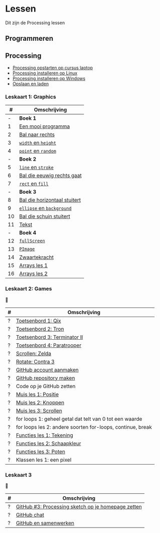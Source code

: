 # Lessen

Dit zijn de Processing lessen

## Programmeren

## Processing

 * [Processing opstarten op cursus laptop](./ProcessingOpstartenOpCursusLaptop/README.md)
 * [Processing installeren op Linux](./ProcessingInstallerenOpLinux/README.md)
 * [Processing installeren op Windows](./ProcessingInstallerenOpWindows/README.md)
 * [Opslaan en laden](./OpslaanEnLaden/README.md)

### Leskaart 1: Graphics

#|Omschrijving
---|---
 -| **Boek 1**
 1|[Een mooi programma](./EenMooiProgramma/README.md)
 2|[Bal naar rechts](./BalNaarRechts/README.md)
 3|[`width` en `height`](./WidthHeight/README.md)
 4|[`point` en `random`](./PointRandom/README.md)
 -| **Boek 2**
 5|[`line` en `stroke`](./LineStroke/README.md)
 6|[Bal die eeuwig rechts gaat](./BalEeuwigNaarRechts/README.md)
 7|[`rect` en `fill`](./RectFill/README.md)
 -| **Boek 3**
 8|[Bal die horizontaal stuitert](./BalDieHorizontaalStuitert/README.md)
 9|[`ellipse` en `background`](./EllipseBackground/README.md)
10|[Bal die schuin stuitert](./BalDieSchuinStuitert/README.md)
11| [Tekst](./Text/README.md)
 -| **Boek 4**
12|[`fullScreen`](./FullScreen/README.md)
13|[`PImage`](./PImage/README.md)
14|[Zwaartekracht](./Zwaartekracht/README.md)
15|[Arrays les 1](./Arrays1/README.md)
16|[Arrays les 2](./Arrays2/README.md)

### Leskaart 2: Games

:construction:

#|Omschrijving
---|---
 ?|[Toetsenbord 1: Qix](./Toetsenbord1/README.md)
 ?|[Toetsenbord 2: Tron](./Toetsenbord2/README.md)
 ?|[Toetsenbord 3: Terminator II](./Toetsenbord3/README.md)
 ?|[Toetsenbord 4: Paratrooper](./Toetsenbord4/README.md)
 ?|[Scrollen: Zelda](./Scrollen/README.md)
 ?|[Rotate: Contra 3](./Rotate/README.md)
 ?|[GitHub account aanmaken](./GitHub/README.md)
 ?|[GitHub repository maken](./GitHubPages/README.md)
 ?|Code op je GitHub zetten
 ?|[Muis les 1: Positie](./MuisPositie/README.md)
 ?|[Muis les 2: Knoppen](./MuisKnoppen/README.md)
 ?|[Muis les 3: Scrollen](./MuisScroll/README.md)
 ?|for loops 1: geheel getal dat telt van 0 tot een waarde
 ?|for loops les 2: andere soorten for-loops, continue, break
 ?|[Functies les 1: Tekening](./FunctiesTekening/README.md)
 ?|[Functies les 2: Schaapkleur](./FunctiesSchaapkleur/README.md)
 ?|[Functies les 3: Poten](./FunctiesPoten/README.md)
 ?|Klassen les 1: een pixel

### Leskaart 3

:construction:

#|Omschrijving
---|---
 ?|[GitHub #3: Processing sketch op je homepage zetten](./ProcessingJS/README.md)
 ?|[GitHub chat](./GitHubChat/README.md)
 ?|[GitHub en samenwerken](./GitHubSamenwerken/README.md)
